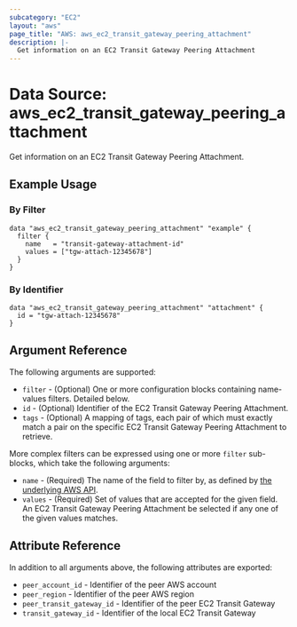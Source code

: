 ```yaml
---
subcategory: "EC2"
layout: "aws"
page_title: "AWS: aws_ec2_transit_gateway_peering_attachment"
description: |-
  Get information on an EC2 Transit Gateway Peering Attachment
---
```


# Data Source: aws_ec2_transit_gateway_peering_attachment

Get information on an EC2 Transit Gateway Peering Attachment.

## Example Usage

### By Filter

```hcl
data "aws_ec2_transit_gateway_peering_attachment" "example" {
  filter {
    name   = "transit-gateway-attachment-id"
    values = ["tgw-attach-12345678"]
  }
}
```

### By Identifier

```hcl
data "aws_ec2_transit_gateway_peering_attachment" "attachment" {
  id = "tgw-attach-12345678"
}
```

## Argument Reference

The following arguments are supported:

* `filter` - (Optional) One or more configuration blocks containing name-values filters. Detailed below.
* `id` - (Optional) Identifier of the EC2 Transit Gateway Peering Attachment.
* `tags` - (Optional) A mapping of tags, each pair of which must exactly match
  a pair on the specific EC2 Transit Gateway Peering Attachment to retrieve.

More complex filters can be expressed using one or more `filter` sub-blocks,
which take the following arguments:

* `name` - (Required) The name of the field to filter by, as defined by
  [the underlying AWS API](https://docs.aws.amazon.com/AWSEC2/latest/APIReference/API_DescribeTransitGatewayPeeringAttachments.html).
* `values` - (Required) Set of values that are accepted for the given field.
  An EC2 Transit Gateway Peering Attachment be selected if any one of the given values matches.

## Attribute Reference

In addition to all arguments above, the following attributes are exported:

* `peer_account_id` - Identifier of the peer AWS account
* `peer_region` - Identifier of the peer AWS region
* `peer_transit_gateway_id` - Identifier of the peer EC2 Transit Gateway
* `transit_gateway_id` - Identifier of the local EC2 Transit Gateway
